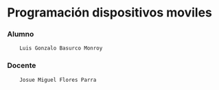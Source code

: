 # Programación dispositivos moviles
### Alumno
        Luis Gonzalo Basurco Monroy
### Docente
        Josue Miguel Flores Parra
